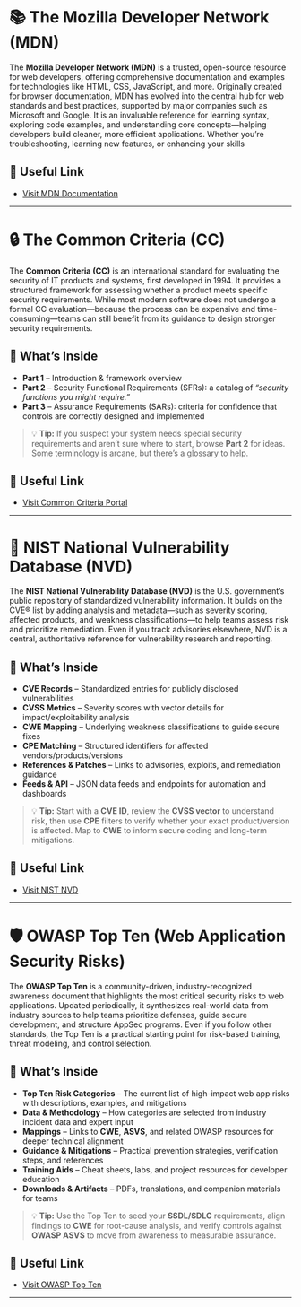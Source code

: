 # 📚 The Mozilla Developer Network (MDN)

The **Mozilla Developer Network (MDN)** is a trusted, open-source resource for web developers, offering comprehensive documentation and examples for technologies like HTML, CSS, JavaScript, and more. Originally created for browser documentation, MDN has evolved into the central hub for web standards and best practices, supported by major companies such as Microsoft and Google. It is an invaluable reference for learning syntax, exploring code examples, and understanding core concepts—helping developers build cleaner, more efficient applications. Whether you’re troubleshooting, learning new features, or enhancing your skills

## 🔗 Useful Link
- [Visit MDN Documentation](https://developer.mozilla.org/)
---

# 🔒 The Common Criteria (CC)

The **Common Criteria (CC)** is an international standard for evaluating the security of IT products and systems, first developed in 1994. It provides a structured framework for assessing whether a product meets specific security requirements. While most modern software does not undergo a formal CC evaluation—because the process can be expensive and time-consuming—teams can still benefit from its guidance to design stronger security requirements.

## 🧭 What’s Inside
- **Part 1** – Introduction & framework overview  
- **Part 2** – Security Functional Requirements (SFRs): a catalog of *“security functions you might require.”*  
- **Part 3** – Assurance Requirements (SARs): criteria for confidence that controls are correctly designed and implemented

> 💡 **Tip:** If you suspect your system needs special security requirements and aren’t sure where to start, browse **Part 2** for ideas. Some terminology is arcane, but there’s a glossary to help.

## 🔗 Useful Link
- [Visit Common Criteria Portal](https://www.commoncriteriaportal.org/index.cfm)
---

# 🐞 NIST National Vulnerability Database (NVD)

The **NIST National Vulnerability Database (NVD)** is the U.S. government’s public repository of standardized vulnerability information. It builds on the CVE® list by adding analysis and metadata—such as severity scoring, affected products, and weakness classifications—to help teams assess risk and prioritize remediation. Even if you track advisories elsewhere, NVD is a central, authoritative reference for vulnerability research and reporting.

## 🧭 What’s Inside
- **CVE Records** – Standardized entries for publicly disclosed vulnerabilities
- **CVSS Metrics** – Severity scores with vector details for impact/exploitability analysis
- **CWE Mapping** – Underlying weakness classifications to guide secure fixes
- **CPE Matching** – Structured identifiers for affected vendors/products/versions
- **References & Patches** – Links to advisories, exploits, and remediation guidance
- **Feeds & API** – JSON data feeds and endpoints for automation and dashboards

> 💡 **Tip:** Start with a **CVE ID**, review the **CVSS vector** to understand risk, then use **CPE** filters to verify whether your exact product/version is affected. Map to **CWE** to inform secure coding and long-term mitigations.

## 🔗 Useful Link
- [Visit NIST NVD](https://nvd.nist.gov/)
---

# 🛡️ OWASP Top Ten (Web Application Security Risks)

The **OWASP Top Ten** is a community-driven, industry-recognized awareness document that highlights the most critical security risks to web applications. Updated periodically, it synthesizes real-world data from industry sources to help teams prioritize defenses, guide secure development, and structure AppSec programs. Even if you follow other standards, the Top Ten is a practical starting point for risk-based training, threat modeling, and control selection.

## 🧭 What’s Inside
- **Top Ten Risk Categories** – The current list of high-impact web app risks with descriptions, examples, and mitigations
- **Data & Methodology** – How categories are selected from industry incident data and expert input
- **Mappings** – Links to **CWE**, **ASVS**, and related OWASP resources for deeper technical alignment
- **Guidance & Mitigations** – Practical prevention strategies, verification steps, and references
- **Training Aids** – Cheat sheets, labs, and project resources for developer education
- **Downloads & Artifacts** – PDFs, translations, and companion materials for teams

> 💡 **Tip:** Use the Top Ten to seed your **SSDL/SDLC** requirements, align findings to **CWE** for root-cause analysis, and verify controls against **OWASP ASVS** to move from awareness to measurable assurance.

## 🔗 Useful Link
- [Visit OWASP Top Ten](https://owasp.org/www-project-top-ten/)

---
